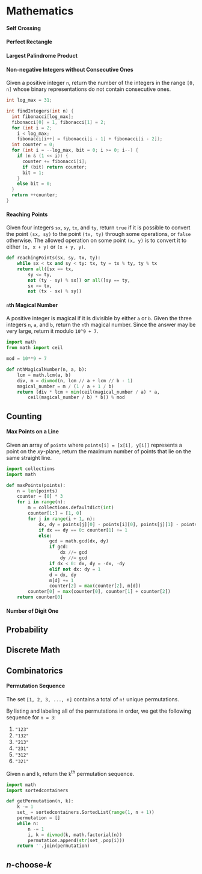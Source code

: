 # Mathematics

#### Self Crossing

#### Perfect Rectangle

#### Largest Palindrome Product

#### Non-negative Integers without Consecutive Ones

Given a positive integer `n`, return the number of the integers in the range `[0, n]` whose binary representations do not contain consecutive ones.

```c++
int log_max = 31;

int findIntegers(int n) {
  int fibonacci[log_max];
  fibonacci[0] = 1, fibonacci[1] = 2;
  for (int i = 2;
    i < log_max;
    fibonacci[i++] = fibonacci[i - 1] + fibonacci[i - 2]);
  int counter = 0;
  for (int i = --log_max, bit = 0; i >= 0; i--) {
    if (n & (1 << i)) {
      counter += fibonacci[i];
      if (bit) return counter;
      bit = 1;
    }
    else bit = 0;
  }
  return ++counter;
}
```

#### Reaching Points

Given four integers `sx`, `sy`, `tx`, and `ty`, return `true` if it is possible to convert the point `(sx, sy)` to the point `(tx, ty)` through some operations, or `false` otherwise. The allowed operation on some point `(x, y)` is to convert it to either `(x, x + y)` or `(x + y, y)`.

```python
def reachingPoints(sx, sy, tx, ty):
    while sx < tx and sy < ty: tx, ty = tx % ty, ty % tx
    return all([sx == tx,
        sy <= ty,
        not (ty - sy) % sx]) or all([sy == ty,
        sx <= tx,
        not (tx - sx) % sy])

```

#### `n`th Magical Number

A positive integer is magical if it is divisible by either `a` or `b`. Given the three integers `n`, `a`, and `b`, return the `n`th magical number. Since the answer may be very large, return it modulo `10^9 + 7`.

```python
import math
from math import ceil

mod = 10**9 + 7

def nthMagicalNumber(n, a, b):
    lcm = math.lcm(a, b)
    div, m = divmod(n, lcm // a + lcm // b - 1)
    magical_number = m / (1 / a + 1 / b)
    return (div * lcm + min(ceil(magical_number / a) * a,
        ceil(magical_number / b) * b)) % mod

```

## Counting

#### Max Points on a Line

Given an array of `points` where `points[i] = [x[i], y[i]]` represents a point on the *xy*-plane, return the maximum number of points that lie on the same straight line.

```python
import collections
import math

def maxPoints(points):
    n = len(points)
    counter = [0] * 3
    for i in range(n):
        m = collections.defaultdict(int)
        counter[1:] = [1, 0]
        for j in range(i + 1, n):
            dx, dy = points[j][0] - points[i][0], points[j][1] - points[i][1]
            if dx == dy == 0: counter[1] += 1
            else:
                gcd = math.gcd(dx, dy)
                if gcd:
                    dx //= gcd
                    dy //= gcd
                if dx < 0: dx, dy = -dx, -dy
                elif not dx: dy = 1
                d = dx, dy
                m[d] += 1
                counter[2] = max(counter[2], m[d])
        counter[0] = max(counter[0], counter[1] + counter[2])
    return counter[0]

```

#### Number of Digit One

## Probability

## Discrete Math

## Combinatorics

#### Permutation Sequence

The set `[1, 2, 3, ..., n]` contains a total of `n!` unique permutations.

By listing and labeling all of the permutations in order, we get the following sequence for `n = 3`:

1. `"123"`
1. `"132"`
1. `"213"`
1. `"231"`
1. `"312"`
1. `"321"`

Given `n` and `k`, return the `k`<sup>th</sup> permutation sequence.

```python
import math
import sortedcontainers

def getPermutation(n, k):
    k -= 1
    set_ = sortedcontainers.SortedList(range(1, n + 1))
    permutation = []
    while n:
        n -= 1
        i, k = divmod(k, math.factorial(n))
        permutation.append(str(set_.pop(i)))
    return ''.join(permutation)

```

## *n*-choose-*k*
